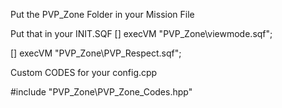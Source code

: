 Put the PVP_Zone Folder in your Mission File

Put that in your INIT.SQF
[] execVM "PVP_Zone\viewmode.sqf";

[] execVM "PVP_Zone\PVP_Respect.sqf";


Custom CODES for your config.cpp


#include "PVP_Zone\PVP_Zone_Codes.hpp"
